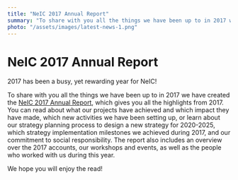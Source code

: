 ```yaml
---
title: "NeIC 2017 Annual Report"
summary: "To share with you all the things we have been up to in 2017 we have created the NeIC 2017 Annual Report. We hope you will enjoy the read!"
photo: "/assets/images/latest-news-1.png"
---
```


NeIC 2017 Annual Report
===========================

2017 has been a busy, yet rewarding year for NeIC!

To share with you all the things we have been up to in 2017 we have created the [NeIC 2017 Annual Report](https://wiki.neic.no/w/ext/img_auth.php/8/80/NeIC_Annual_Report_2017_3_single.pdf), which gives you all the highlights from 2017. You can read about what our projects have achieved and which impact they have made, which new activities we have been setting up, or learn about our strategy planning process to design a new strategy for 2020-2025, which strategy implementation milestones we achieved during 2017, and our commitment to social responsibility. The report also includes an overview over the 2017 accounts, our workshops and events, as well as the people who worked with us during this year.

We hope you will enjoy the read! 
